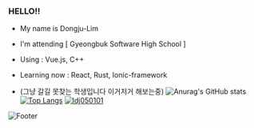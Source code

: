 ### HELLO!! 
- My name is Dongju-Lim

- I'm attending [ Gyeongbuk Software High School ]
- Using : Vue.js, C++
- Learning now : React, Rust, Ionic-framework
- (그냥 갈길 못찾는 학생입니다 이거저거 해보는중)
![Anurag's GitHub stats](https://github-readme-stats.vercel.app/api?username=l050101&show_icons=true&theme=vue-dark)
[![Top Langs](https://github-readme-stats.vercel.app/api/top-langs/?username=l050101&layout=compact&theme=vue-dark)](https://github.com/anuraghazra/github-readme-stats)
[![ldj050101](https://solvedac-readme-badge.herokuapp.com/api/v1/badge?user=ldj050101&theme=github-dark&size=medium&sub_color=f74c00&compact=1&use_back_color=0&use_border=0&use_shadow=0)](https://www.acmicpc.net/user/ldj050101)

![Footer](https://capsule-render.vercel.app/api?type=waving&color=auto&height=150&section=footer)
<!--
**l050101/l050101** is a ✨ _special_ ✨ repository because its `README.md` (this file) appears on your GitHub profile.

Here are some ideas to get you started:

- 🔭 I’m currently working on ...
- 🌱 I’m currently learning ...
- 👯 I’m looking to collaborate on ...
- 🤔 I’m looking for help with ...
- 💬 Ask me about ...
- 📫 How to reach me: ...
- 😄 Pronouns: ...
- ⚡ Fun fact: ...
-->
